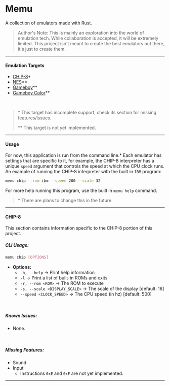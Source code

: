 # Memu
A collection of emulators made with Rust.

> Author's Note: This is mainly an exploration into the world of emulation tech. 
> While collaboration is accepted, it will be extremely limited. This project isn't 
> meant to create the best emulators out there, it's just to create them.

---

#### Emulation Targets
- [CHIP-8](https://en.wikipedia.org/wiki/CHIP-8)*
- [NES](https://en.wikipedia.org/wiki/Nintendo_Entertainment_System)**
- [Gameboy](https://en.wikipedia.org/wiki/Game_Boy)**
- [Gameboy Color](https://en.wikipedia.org/wiki/Game_Boy_Color)**

&nbsp;

> \* This target has incomplete support, check its section for missing features/issues.
> 
> \** This target is not yet implemented.

---

#### Usage
For now, this application is run from the command line.* Each emulator has settings that are specific to it, for example, the CHIP-8 interpreter has a unique `speed` argument that controls the speed at which the CPU clock runs. An example of running the CHIP-8 interpreter with the built in `IBM` program:

```sh
memu chip --rom ibm --speed 200 --scale 32
```

For more help running this program, use the built in `memu help` command.


> \* There are plans to change this in the future.

---

#### CHIP-8
This section contains information specific to the CHIP-8 portion of this project.

##### CLI Usage:
```sh
memu chip [OPTIONS]
```
- **Options:**
  - `-h, --help` -> Print help information
  - `-l` -> Print a list of built-in ROMs and exits
  - `-r, --rom <ROM>` -> The ROM to execute
  - `-s, --scale <DISPLAY_SCALE>` -> The scale of the display [default: 16]
  - `--speed <CLOCK_SPEED>` -> The CPU speed (in hz) [default: 500]

&nbsp;

##### Known Issues:
- None.

&nbsp;

##### Missing Features:
- Sound
- Input
  - Instructions `0xE` and `0xF` are not yet implemented.

---